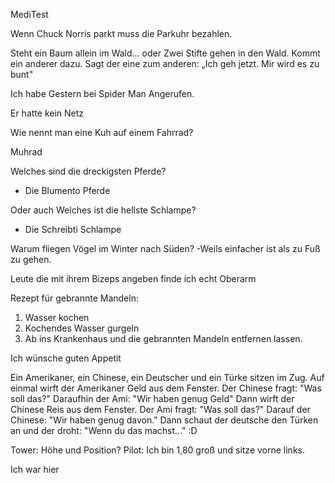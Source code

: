MediTest

Wenn Chuck Norris parkt muss die Parkuhr bezahlen.



Steht ein Baum allein im Wald... oder Zwei Stifte gehen in den Wald. Kommt ein anderer dazu. Sagt der eine zum anderen: „Ich geh jetzt. Mir wird es zu bunt" 

Ich habe Gestern bei Spider Man Angerufen.

Er hatte kein Netz 

Wie nennt man eine Kuh auf einem Fahrrad?

Muhrad

Welches sind die dreckigsten Pferde?

- Die Blumento Pferde


Oder auch
Welches ist die hellste Schlampe?

- Die Schreibti Schlampe 

Warum fliegen Vögel im Winter nach Süden?
-Weils einfacher ist als zu Fuß zu gehen.

Leute die mit ihrem Bizeps angeben finde ich echt Oberarm 

Rezept für gebrannte Mandeln:
1. Wasser kochen
2. Kochendes Wasser gurgeln
3. Ab ins Krankenhaus und die gebrannten Mandeln entfernen lassen.

Ich wünsche guten Appetit 

Ein Amerikaner, ein Chinese, ein Deutscher und ein Türke sitzen im Zug. Auf einmal wirft der Amerikaner Geld aus dem Fenster. Der Chinese fragt: "Was soll das?"
Daraufhin der Ami: "Wir haben genug Geld"
Dann wirft der Chinese Reis aus dem Fenster. Der Ami fragt: "Was soll das?"
Darauf der Chinese: "Wir haben genug davon."
Dann schaut der deutsche den Türken an und der droht: "Wenn du das machst..." :D

Tower: Höhe und Position? Pilot: Ich bin 1,80 groß und sitze vorne links. 



















Ich war hier
